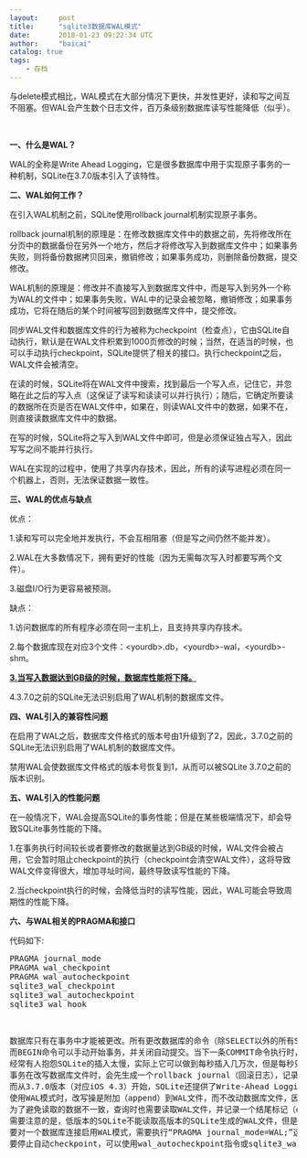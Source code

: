 ```yaml
---
layout:     post
title:      "sqlite3数据库WAL模式"
date:       2018-01-23 09:22:34 UTC
author:     "baicai"
catalog: true
tags:
    - 存档
---
```


<p>与delete模式相比，WAL模式在大部分情况下更快，并发性更好，读和写之间互不阻塞。但WAL会产生数个日志文件，百万条级别数据库读写性能降低（似乎）。</p><p><br></p><p><strong>一、什么是WAL？</strong></p><p>WAL的全称是Write Ahead Logging，它是很多数据库中用于实现原子事务的一种机制，SQLite在3.7.0版本引入了该特性。</p><p><strong>二、WAL如何工作？</strong></p><p>在引入WAL机制之前，SQLite使用rollback journal机制实现原子事务。</p><p>rollback journal机制的原理是：在修改数据库文件中的数据之前，先将修改所在分页中的数据备份在另外一个地方，然后才将修改写入到数据库文件中；如果事务失败，则将备份数据拷贝回来，撤销修改；如果事务成功，则删除备份数据，提交修改。</p><p>WAL机制的原理是：修改并不直接写入到数据库文件中，而是写入到另外一个称为WAL的文件中；如果事务失败，WAL中的记录会被忽略，撤销修改；如果事务成功，它将在随后的某个时间被写回到数据库文件中，提交修改。</p><p>同步WAL文件和数据库文件的行为被称为checkpoint（检查点），它由SQLite自动执行，默认是在WAL文件积累到1000页修改的时候；当然，在适当的时候，也可以手动执行checkpoint，SQLite提供了相关的接口。执行checkpoint之后，WAL文件会被清空。</p><p>在读的时候，SQLite将在WAL文件中搜索，找到最后一个写入点，记住它，并忽略在此之后的写入点（这保证了读写和读读可以并行执行）；随后，它确定所要读的数据所在页是否在WAL文件中，如果在，则读WAL文件中的数据，如果不在，则直接读数据库文件中的数据。</p><p>在写的时候，SQLite将之写入到WAL文件中即可，但是必须保证独占写入，因此写写之间不能并行执行。</p><p>WAL在实现的过程中，使用了共享内存技术，因此，所有的读写进程必须在同一个机器上，否则，无法保证数据一致性。</p><p><strong>三、WAL的优点与缺点</strong></p><p>优点：</p><p>1.读和写可以完全地并发执行，不会互相阻塞（但是写之间仍然不能并发）。</p><p>2.WAL在大多数情况下，拥有更好的性能（因为无需每次写入时都要写两个文件）。</p><p>3.磁盘I/O行为更容易被预测。</p><p>缺点：</p><p>1.访问数据库的所有程序必须在同一主机上，且支持共享内存技术。</p><p>2.每个数据库现在对应3个文件：&lt;yourdb&gt;.db，&lt;yourdb&gt;-wal，&lt;yourdb&gt;-shm。</p><p><strong><u>3.当写入数据达到GB级的时候，数据库性能将下降。</u></strong></p><p>4.3.7.0之前的SQLite无法识别启用了WAL机制的数据库文件。</p><p><strong>四、WAL引入的兼容性问题</strong></p><p>在启用了WAL之后，数据库文件格式的版本号由1升级到了2，因此，3.7.0之前的SQLite无法识别启用了WAL机制的数据库文件。</p><p>禁用WAL会使数据库文件格式的版本号恢复到1，从而可以被SQLite 3.7.0之前的版本识别。</p><p><strong>五、WAL引入的性能问题</strong></p><p>在一般情况下，WAL会提高SQLite的事务性能；但是在某些极端情况下，却会导致SQLite事务性能的下降。</p><p>1.在事务执行时间较长或者要修改的数据量达到GB级的时候，WAL文件会被占用，它会暂时阻止checkpoint的执行（checkpoint会清空WAL文件），这将导致WAL文件变得很大，增加寻址时间，最终导致读写性能的下降。</p><p>2.当checkpoint执行的时候，会降低当时的读写性能，因此，WAL可能会导致周期性的性能下降。</p><p><strong>六、与WAL相关的PRAGMA和接口</strong></p><p>代码如下:</p><pre class="ql-syntax" spellcheck="false">PRAGMA journal_mode
PRAGMA wal_checkpoint
PRAGMA wal_autocheckpoint
sqlite3_wal_checkpoint
sqlite3_wal_autocheckpoint
sqlite3_wal_hook
</pre><p><br></p><pre class="ql-syntax" spellcheck="false">数据库只有在事务中才能被更改。所有更改数据库的命令（除SELECT以外的所有SQL命令）都会自动开启一个新事务，并且当最后一个查询完成时自动提交。
而BEGIN命令可以手动开始事务，并关闭自动提交。当下一条COMMIT命令执行时，自动提交再次打开，事务中所做的更改也被写入数据库。当COMMIT失败时，自动提交仍然关闭，以便让用户尝试再次提交。若执行的是ROLLBACK命令，则也打开自动提交，但不保存事务中的更改。关闭数据库或遇到错误时，也会自动回滚事务。
经常有人抱怨SQLite的插入太慢，实际上它可以做到每秒插入几万次，但是每秒只能提交几十次事务。因此在插入大批数据时，可以通过禁用自动提交来提速。
事务在改写数据库文件时，会先生成一个rollback journal（回滚日志），记录初始状态（其实就是备份），所有改动都是在数据库文件上进行的。当事务需要回滚时，可以将备份文件的内容还原到数据库文件；提交成功时，默认的delete模式下会直接删除这个日志。这个日志也可以帮助解决事务执行过程中断电，导致数据库文件损坏的问题。但如果操作系统或文件系统有bug，或是磁盘损坏，则仍有可能无法恢复。
而从3.7.0版本（对应iOS 4.3）开始，SQLite还提供了Write-Ahead Logging模式。与delete模式相比，WAL模式在大部分情况下更快，并发性更好，读和写之间互不阻塞；而其缺点对于iPhone这种嵌入式设备来说可以忽略，只需注意不要以只读方式打开WAL模式的数据库即可。
使用WAL模式时，改写操是附加（append）到WAL文件，而不改动数据库文件，因此数据库文件可以被同时读取。当执行checkpoint操作时，WAL文件的内容会被写回数据库文件。当WAL文件达到SQLITE_DEFAULT_WAL_AUTOCHECKPOINT（默认值是1000）页（默认大小是1KB）时，会自动使用当前COMMIT的线程来执行checkpoint操作。也可以关闭自动checkpoint，改为手动定期checkpoint。
为了避免读取的数据不一致，查询时也需要读取WAL文件，并记录一个结尾标记（end mark）。这样的代价就是读取会变得稍慢，但是写入会变快很多。要提高查询性能的话，可以减小WAL文件的大小，但写入性能也会降低。
需要注意的是，低版本的SQLite不能读取高版本的SQLite生成的WAL文件，但是数据库文件是通用的。这种情况在用户进行iOS降级时可能会出现，可以把模式改成delete，再改回WAL来修复。
要对一个数据库连接启用WAL模式，需要执行“PRAGMA journal_mode=WAL;”这条命令，它的默认值是“journal_mode=DELETE”。执行后会返回新的journal_mode字符串值，即成功时为"wal"，失败时为之前的模式（例如"delete"）。一旦启用WAL模式后，数据库会保持这个模式，这样下次打开数据库时仍然是WAL模式。
要停止自动checkpoint，可以使用wal_autocheckpoint指令或sqlite3_wal_checkpoint()函数。手动执行checkpoint可以使用wal_checkpoint指令或sqlite3_wal_checkpoint()函数。
</pre><p><br></p>